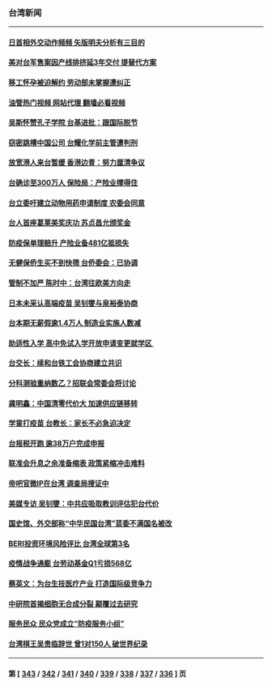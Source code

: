 ### 台湾新闻
---
#### [日首相外交动作频频 矢版明夫分析有三目的](../../pages/ncid1349361/n13725662.md?05030445) 
#### [美对台军售案因产线排挤延3年交付 提替代方案](../../pages/ncid1349361/n13725597.md?05030445) 
#### [移工怀孕被迫解约 劳动部未掌握遭纠正](../../pages/ncid1349361/n13725660.md?05030445) 
#### [油管热门视频 网站代理 翻墙必看视频](http://209.222.30.114:81/youtube.html?05030445)
#### [吴斯怀赞孔子学院 台基进批：跟国际脱节](../../pages/ncid1349361/n13725581.md?05030445) 
#### [窃密跳槽中国公司 台耀化学前主管遭判刑](../../pages/ncid1349361/n13725659.md?05030445) 
#### [放宽港人来台暂缓 香港边青：努力厘清争议](../../pages/ncid1349361/n13725658.md?05030445) 
#### [台确诊至300万人 保险局：产险业撑得住](../../pages/ncid1349361/n13725622.md?05030445) 
#### [台立委吁建立动物用药申请制度 农委会同意](../../pages/ncid1349361/n13725647.md?05030445) 
#### [台人首座葛莱美奖庆功 苏贞昌允颁奖金](../../pages/ncid1349361/n13725648.md?05030445) 
#### [防疫保单理赔升 产险业备481亿抵损失](../../pages/ncid1349361/n13725625.md?05030445) 
#### [无健保侨生买不到快筛 台侨委会：已协调](../../pages/ncid1349361/n13725620.md?05030445) 
#### [管制不加严  陈时中：台湾往欧美方向走](../../pages/ncid1349361/n13725626.md?05030445) 
#### [日本未采认高端疫苗 吴钊燮与泉裕泰协商](../../pages/ncid1349361/n13725621.md?05030445) 
#### [台本期无薪假逾1.4万人 制造业实施人数减](../../pages/ncid1349361/n13725631.md?05030445) 
#### [助适性入学 高中免试入学开放申请变更就学区 ](../../pages/ncid1349361/n13725630.md?05030445) 
#### [台交长：续和台铁工会协商建立共识](../../pages/ncid1349361/n13725628.md?05030445) 
#### [分科测验重纳数乙？招联会常委会将讨论](../../pages/ncid1349361/n13725624.md?05030445) 
#### [龚明鑫：中国清零代价大 加速供应链移转](../../pages/ncid1349361/n13725584.md?05030445) 
#### [学童打疫苗 台教长：家长不必急迫决定](../../pages/ncid1349361/n13725623.md?05030445) 
#### [台报税开跑 逾38万户完成申报](../../pages/ncid1349361/n13725616.md?05030445) 
#### [联准会升息之余准备缩表 政策紧缩冲击难料](../../pages/ncid1349361/n13725579.md?05030445) 
#### [帝吧官微IP在台湾 调查局搜证中](../../pages/ncid1349361/n13725582.md?05030445) 
#### [美媒专访 吴钊燮：中共应吸取教训评估犯台代价](../../pages/ncid1349361/n13725585.md?05030445) 
#### [国史馆、外交部称“中华民国台湾”蓝委不满国名被改](../../pages/ncid1349361/n13725589.md?05030445) 
#### [BERI投资环境风险评比 台湾全球第3名](../../pages/ncid1349361/n13725576.md?05030445) 
#### [疫情战争通膨 台劳动基金Q1亏损568亿](../../pages/ncid1349361/n13725601.md?05030445) 
#### [蔡英文：为台生技医疗产业 打造国际级竞争力](../../pages/ncid1349361/n13725577.md?05030445) 
#### [中研院首揭细胞无合成分裂 颠覆过去研究](../../pages/ncid1349361/n13725555.md?05030445) 
#### [服务民众 民众党成立“防疫服务小组”](../../pages/ncid1349361/n13725517.md?05030445) 
#### [台湾棋王吴贵临辞世 曾1对150人 破世界纪录](../../pages/ncid1349361/n13725443.md?05030445) 

---
#### 第 [ [343](./343.md?05030445) / [342](./342.md?05030445) / [341](./341.md?05030445) / [340](./340.md?05030445) / [339](./339.md?05030445) / [338](./338.md?05030445) / [337](./337.md?05030445) / [336](./336.md?05030445) ] 页
